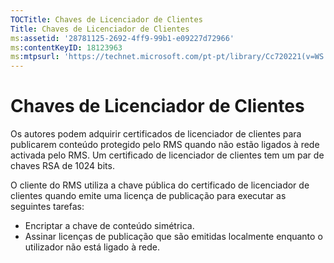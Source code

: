 ```yaml
---
TOCTitle: Chaves de Licenciador de Clientes
Title: Chaves de Licenciador de Clientes
ms:assetid: '28781125-2692-4ff9-99b1-e09227d72966'
ms:contentKeyID: 18123963
ms:mtpsurl: 'https://technet.microsoft.com/pt-pt/library/Cc720221(v=WS.10)'
---
```


Chaves de Licenciador de Clientes
=================================

Os autores podem adquirir certificados de licenciador de clientes para publicarem conteúdo protegido pelo RMS quando não estão ligados à rede activada pelo RMS. Um certificado de licenciador de clientes tem um par de chaves RSA de 1024 bits.

O cliente do RMS utiliza a chave pública do certificado de licenciador de clientes quando emite uma licença de publicação para executar as seguintes tarefas:

-   Encriptar a chave de conteúdo simétrica.
-   Assinar licenças de publicação que são emitidas localmente enquanto o utilizador não está ligado à rede.

